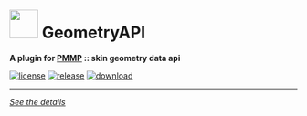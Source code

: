 # <img src="https://rawgit.com/PresentKim/SVG-files/master/plugin-icons/geometryapi.svg" height="50" width="50"> GeometryAPI  
__A plugin for [PMMP](https://pmmp.io) :: skin geometry data api__  

[![license](https://img.shields.io/github/license/Blugin/GeometryAPI-PMMP.svg?label=License)](./LICENSE)
[![release](https://img.shields.io/github/release/Blugin/GeometryAPI-PMMP.svg?label=Release)](../../releases/latest)
[![download](https://img.shields.io/github/downloads/Blugin/GeometryAPI-PMMP/total.svg?label=Download)](../../releases/latest)
  
*****
  
[*See the details*](../../wiki)  
